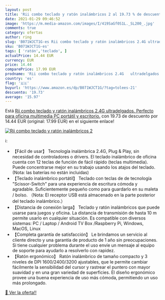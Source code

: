 ```yaml
---
layout: post
title: 'Rii combo teclado y ratón inalámbricos 2 al 19.73 % de descuento'
date: 2021-01-29 09:46:52
image: 'https://m.media-amazon.com/images/I/419SaGf0S1L._SL200_.jpg'
comments: true
category: ofertas
author: ring
slug: 'B071WJCT1G-es Rii combo teclado y ratón inalámbricos 2.4G ultradelgados....'
sku: 'B071WJCT1G-es'
tags: [ 'ratón','teclado', ]
actualPrice: 14.44 EUR
currency: EUR
price: 14.44
comparePrice: 17.99 EUR
prodname: 'Rii combo teclado y ratón inalámbricos 2.4G   ultradelgados. Perfecto para oficina  multimedia  PC portátil y escritorio.'
country: 'es'
flag: '🇪🇸'
buyurl: 'https://www.amazon.es/dp/B071WJCT1G/?tag=tolees-21'
descuento: '19.73'
average: '15.97'
---
```


Está [Rii combo teclado y ratón inalámbricos 2.4G   ultradelgados. Perfecto para oficina  multimedia  PC portátil y escritorio.](https://www.amazon.es/dp/B071WJCT1G/?tag=tolees-21) con 19.73 de descuento por 14.44 EUR (original: 17.99 EUR) en el siguiente enlace!

[![Rii combo teclado y ratón inalámbricos 2](https://m.media-amazon.com/images/I/419SaGf0S1L._SL200_.jpg)](https://www.amazon.es/dp/B071WJCT1G/?tag=tolees-21)

ℹ️:

- 【Fácil de usar】 Tecnología inalámbrica 2.4G, Plug & Play, sin necesidad de controladores o drivers. El teclado inalámbrico de oficina cuenta con 12 teclas de función de fácil rápido (teclas multimedia). Puede concentrarse mejor en su trabajo usando los atajos del teclado. (Nota: las baterías no están incluidas)
- 【Teclado inalámbrico portátil】 Teclado con teclas de de tecnología "Scissor-Switch" para una experiencia de escritura cómoda y agradable. Suficientemente pequeño como para guardarlo en su maleta / bolso. （Nota: El receptor USB está almacenado en la parte posterior del teclado inalámbrico.）
- 【Distancia de conexión larga】 Teclado y ratón inalámbricos que puede usarse para juegos y oficina. La distancia de transmisión de hasta 10 m permite usarlo en cualquier situación. Es compatible con diversos sistemas: PC / Laptop / Android TV Box /Raspberry Pi, Windows, MacOS, Linux
- 【Completa garantía de satisfacción】 Le brindamos un servicio al cliente directo y una garantía de producto de 1 año sin preocupaciones. Si tiene cualquier problema durante el uso envíe un mensaje al equipo de soporte para ayudarlo a resolverlo con rapidez.
- 【Ratón ergonómico】 Ratón inalámbrico de tamaño compacto y 3 niveles de DPI 1600/2400/3200 ajustables, que le permite cambiar fácilmente la sensibilidad del cursor y rastrear el puntero con mayor suavidad y en una gran variedad de superficies. El diseño ergonómico provee una buena experiencia de uso más cómoda, permitiendo un uso más prolongado.

[🛒 Ver la oferta!!](https://www.amazon.es/dp/B071WJCT1G/?tag=tolees-21)
